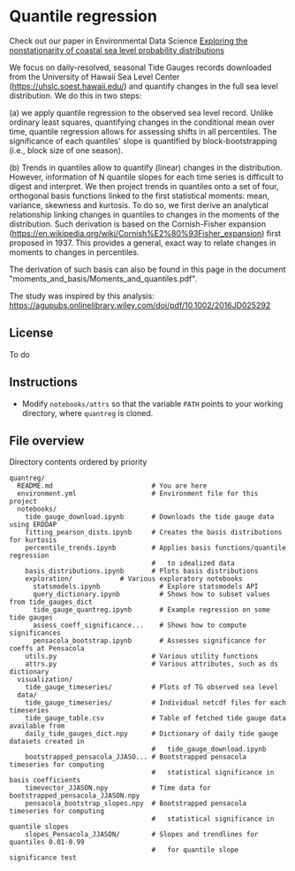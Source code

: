 # Quantile regression

Check out our paper in Environmental Data Science [Exploring the nonstationarity of coastal sea level probability distributions](https://doi.org/10.1017/eds.2023.10)


We focus on daily-resolved, seasonal Tide Gauges records downloaded from the University of Hawaii Sea Level Center (https://uhslc.soest.hawaii.edu/) and quantify changes in the full sea level distribution. We do this in two steps: 

(a) we apply quantile regression to the observed sea level record. Unlike ordinary least squares, quantifying changes in the conditional mean over time, quantile regression allows for assessing shifts in all percentiles. The significance of each quantiles' slope is quantified by block-bootstrapping (i.e., block size of one season). 

(b) Trends in quantiles allow to quantify (linear) changes in the distribution. However, information of N quantile slopes for each time series is difficult to digest and interpret. We then project trends in quantiles onto a set of four, orthogonal basis functions linked to the first statistical moments: mean, variance, skewness and kurtosis. To do so, we first derive an analytical relationship linking changes in quantiles to changes in the moments of the distribution. Such derivation is based on the Cornish-Fisher expansion (https://en.wikipedia.org/wiki/Cornish%E2%80%93Fisher_expansion) first proposed in 1937. This provides a general, exact way to relate changes in moments to changes in percentiles.

The derivation of such basis can also be found in this page in the document "moments_and_basis/Moments_and_quantiles.pdf".

The study was inspired by this analysis: https://agupubs.onlinelibrary.wiley.com/doi/pdf/10.1002/2016JD025292

## License

To do

## Instructions
* Modify `notebooks/attrs` so that the variable `PATH` points to your working directory, where `quantreg` is cloned.

## File overview

Directory contents ordered by priority

```
quantreg/
  README.md                         # You are here
  environment.yml                   # Environment file for this project
  notebooks/
    tide_gauge_download.ipynb       # Downloads the tide gauge data using ERDDAP
    fitting_pearson_dists.ipynb     # Creates the basis distributions for kurtosis
    percentile_trends.ipynb         # Applies basis functions/quantile regression
                                    #   to idealized data
    basis_distributions.ipynb       # Plots basis distributions
    exploration/		    # Various exploratory notebooks
      statsmodels.ipynb	              # Explore statsmodels API
      query_dictionary.ipynb          # Shows how to subset values from tide_gauges_dict
      tide_gauge_quantreg.ipynb       # Example regression on some tide gauges
      assess_coeff_significance...    # Shows how to compute significances
      pensacola_bootstrap.ipynb       # Assesses significance for coeffs at Pensacola
    utils.py                        # Various utility functions
    attrs.py                        # Various attributes, such as ds dictionary
  visualization/
    tide_gauge_timeseries/          # Plots of TG observed sea level
  data/
    tide_gauge_timeseries/          # Individual netcdf files for each timeseries
    tide_gauge_table.csv            # Table of fetched tide gauge data available from 
    daily_tide_gauges_dict.npy      # Dictionary of daily tide gauge datasets created in
                                    #   tide_gauge_download.ipynb
    bootstrapped_pensacola_JJASO... # Bootstrapped pensacola timeseries for computing
                                    #   statistical significance in basis coefficients
    timevector_JJASON.npy           # Time data for bootstrapped_pensacola_JJASON.npy
    pensacola_bootstrap_slopes.npy  # Bootstrapped pensacola timeseries for computing
                                    #   statistical significance in quantile slopes
    slopes_Pensacola_JJASON/        # Slopes and trendlines for quantiles 0.01-0.99
                                    #   for quantile slope significance test
```

